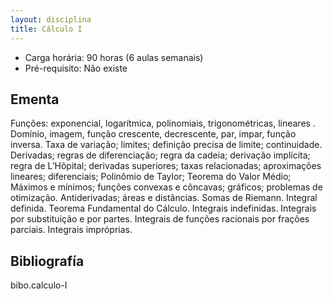 ```yaml
---
layout: disciplina
title: Cálculo I
---
```


- Carga horária: 90 horas (6 aulas semanais)
- Pré-requisito: Não existe

## Ementa

Funções: exponencial, logarítmica, polinomiais, trigonométricas,
lineares . Domínio, imagem, função crescente, decrescente, par, impar,
função inversa. Taxa de variação; limites; definição precisa de
limite; continuidade. Derivadas; regras de diferenciação; regra da
cadeia; derivação implícita; regra de L’Hôpital; derivadas superiores;
taxas relacionadas; aproximações lineares; diferenciais; Polinômio de
Taylor; Teorema do Valor Médio; Máximos e mínimos; funções convexas e
côncavas; gráficos; problemas de otimização. Antiderivadas; áreas e
distâncias. Somas de Riemann. Integral definida.  Teorema Fundamental
do Cálculo. Integrais indefinidas. Integrais por substituição e por
partes. Integrais de funções racionais por frações parciais. Integrais
impróprias.

## Bibliografía

bibo.calculo-I 





